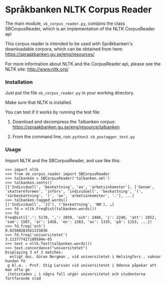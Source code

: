 
# Språkbanken NLTK Corpus Reader

The main module, `sb_corpus_reader.py`, 
contains the class SBCorpusReader,
which is an implementation of the NLTK CorpusReader api

This corpus reader is intended to be used with 
Språkbanken's downloadable corpora, which can be obtained
from here: https://spraakbanken.gu.se/eng/resources/

For more information about NLTK and the CorpusReader api,
please see the NLTK site: http://www.nltk.org/

### Installation

Just put the file `sb_corpus_reader.py` in your working directory.

Make sure that NLTK is installed.

You can test if it works by running the test file:

1. Download and decompress the Talbanken corpus: https://spraakbanken.gu.se/eng/resource/talbanken

2. From the command line, run: `python3 sb_postagger_test.py`

### Usage

Import NLTK and the SBCorpusReader, and use like this:
```
>>> import nltk
>>> from sb_corpus_reader import SBCorpusReader
>>> talbanken = SBCorpusReader('talbanken.xml')
>>> talbanken.sents()
[['Individuell', 'beskattning', 'av', 'arbetsinkomster'], ['Genom', 'skattereformen', 'införs', 'individuell', 'beskattning', '(', 'särbeskattning', ')', 'av', 'arbetsinkomster', '.'], ...]
>>> talbanken.tagged_words()
[('Individuell', 'JJ'), ('beskattning', 'NN'), …]
>>> fd = nltk.FreqDist(talbanken.words())
>>> fd
FreqDist({'.': 5178, ',': 2859, 'och': 2486, 'i': 2240, 'att': 2052, 'som': 1587, 'är': 1456, 'en': 1383, 'av': 1335, 'på': 1153, ...})
>>> fd.freq('och')
0.02580283561331036
>>> fd.freq('universitetet')
3.113777427189504e-05
>>> text = nltk.Text(talbanken.words())
>>> text.concordance("universitetet")
Displaying 3 of 3 matches:
  enligt doc. Göran Bergman , vid universitetet i Helsingfors , saknar hunden fö
 g bl.a. . Prof. Stig Larsson vid universitetet i Odense påpekar att man ofta ge
 itetsstaden ; i några fall utgör universitetet och studenterna fortfarande stad
```
